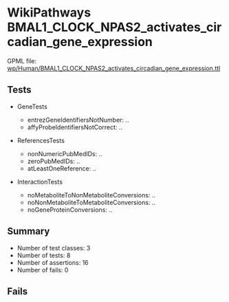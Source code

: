 # WikiPathways BMAL1_CLOCK_NPAS2_activates_circadian_gene_expression

GPML file: [wp/Human/BMAL1_CLOCK_NPAS2_activates_circadian_gene_expression.ttl](../wp/Human/BMAL1_CLOCK_NPAS2_activates_circadian_gene_expression.ttl)

## Tests

* GeneTests
    * entrezGeneIdentifiersNotNumber: ..
    * affyProbeIdentifiersNotCorrect: ..

* ReferencesTests
    * nonNumericPubMedIDs: ..
    * zeroPubMedIDs: ..
    * atLeastOneReference: ..

* InteractionTests
    * noMetaboliteToNonMetaboliteConversions: ..
    * noNonMetaboliteToMetaboliteConversions: ..
    * noGeneProteinConversions: ..

## Summary

* Number of test classes: 3
* Number of tests: 8
* Number of assertions: 16
* Number of fails: 0

## Fails

